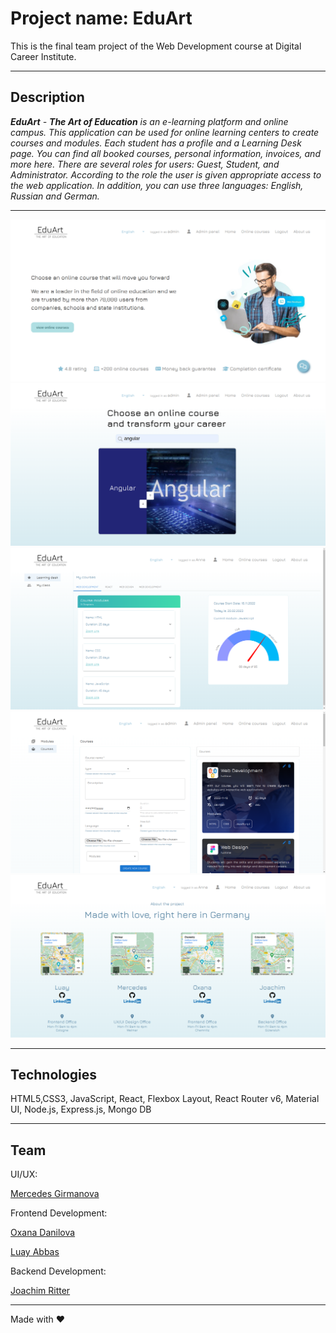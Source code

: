 # Project name: EduArt

This is the final team project of the Web Development course at Digital Career Institute.

---

## Description

_**EduArt** - **The Art of Education** is an e-learning platform and online campus. This application can be used for online learning centers to create courses and modules. Each student has a profile and a Learning Desk page. You can find all booked courses, personal information, invoices, and more here. There are several roles for users: Guest, Student, and Administrator. According to the role the user is given appropriate access to the web application. In addition, you can use three languages: English, Russian and German._

---

![Home page](./public/images/home-page.png)
![Online courses](./public/images/online-courses.png)
![Learning desk](./public/images/learning_desk.png)
![Admin panel](./public/images/admin_panel.png)
![About us](./public/images/about_us.png)

---

## Technologies

HTML5,CSS3, JavaScript, React, Flexbox Layout, React Router v6, Material UI, Node.js, Express.js, Mongo DB

---

## Team

UI/UX:

[Mercedes Girmanova](https://www.linkedin.com/in/mercedes-girmanova/)

Frontend Development:

[Oxana Danilova](https://www.linkedin.com/in/oxana-danilova-b082a0156/)

[Luay Abbas](https://www.linkedin.com/in/luay-abbas-79531a24a/)

Backend Development:

[Joachim Ritter](https://www.linkedin.com/in/joachimr/)

---

Made with ❤️
